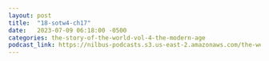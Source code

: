 ```yaml
---
layout: post
title:  "18-sotw4-ch17"
date:   2023-07-09 06:18:00 -0500
categories: the-story-of-the-world-vol-4-the-modern-age
podcast_link: https://nilbus-podcasts.s3.us-east-2.amazonaws.com/the-well-trained-mind/The%20Story%20of%20the%20World%20Vol.%204%20The%20Modern%20Age/18-sotw4-ch17.mp3
---
```


